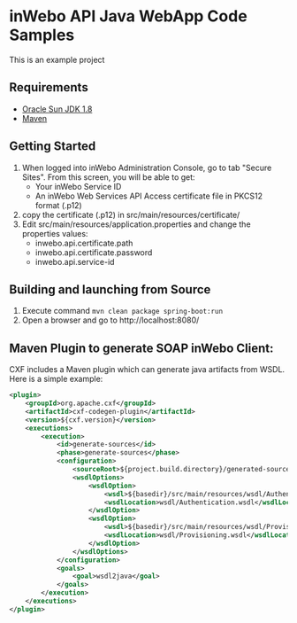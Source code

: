 # inWebo API Java WebApp Code Samples

This is an example project

## Requirements

- [Oracle Sun JDK 1.8](http://www.oracle.com/technetwork/java/javase/downloads/jdk8-downloads-2133151.html)
- [Maven](https://maven.apache.org/)

## Getting Started

1. When logged into inWebo Administration Console, go to tab "Secure Sites". From this screen, you will be able to get:
    - Your inWebo Service ID
    - An inWebo Web Services API Access certificate file in PKCS12 format (.p12)
2. copy the certificate (.p12) in src/main/resources/certificate/
3. Edit src/main/resources/application.properties and change the properties values: 
    - inwebo.api.certificate.path
    - inwebo.api.certificate.password
    - inwebo.api.service-id
    
## Building and launching from Source

1. Execute command `mvn clean package spring-boot:run`
2. Open a browser and go to http://localhost:8080/

## Maven Plugin to generate SOAP inWebo Client:

CXF includes a Maven plugin which can generate java artifacts from WSDL. Here is a simple example:
```xml
<plugin>
    <groupId>org.apache.cxf</groupId>
    <artifactId>cxf-codegen-plugin</artifactId>
	<version>${cxf.version}</version>
	<executions>
	    <execution>
		    <id>generate-sources</id>
			<phase>generate-sources</phase>
			<configuration>
			    <sourceRoot>${project.build.directory}/generated-sources/cxf</sourceRoot>
				<wsdlOptions>
				    <wsdlOption>
					    <wsdl>${basedir}/src/main/resources/wsdl/Authentication.wsdl</wsdl>
						<wsdlLocation>wsdl/Authentication.wsdl</wsdlLocation>
					</wsdlOption>
				    <wsdlOption>
				        <wsdl>${basedir}/src/main/resources/wsdl/Provisioning.wsdl</wsdl>
				        <wsdlLocation>wsdl/Provisioning.wsdl</wsdlLocation>
				    </wsdlOption>
				</wsdlOptions>
			</configuration>
			<goals>
			    <goal>wsdl2java</goal>
			</goals>
		</execution>
	</executions>
</plugin>
```




